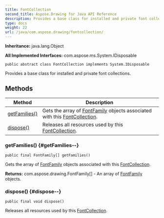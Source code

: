 ```yaml
---
title: FontCollection
second_title: Aspose.Drawing for Java API Reference
description: Provides a base class for installed and private font collections.
type: docs
weight: 22
url: /java/com.aspose.drawing/fontcollection/
---
```

**Inheritance:**
java.lang.Object

**All Implemented Interfaces:**
com.aspose.ms.System.IDisposable
```
public abstract class FontCollection implements System.IDisposable
```

Provides a base class for installed and private font collections.
## Methods

| Method | Description |
| --- | --- |
| [getFamilies()](#getFamilies--) | Gets the array of [FontFamily](../../com.aspose.drawing/fontfamily) objects associated with this [FontCollection](../../com.aspose.drawing/fontcollection). |
| [dispose()](#dispose--) | Releases all resources used by this [FontCollection](../../com.aspose.drawing/fontcollection). |
### getFamilies() {#getFamilies--}
```
public final FontFamily[] getFamilies()
```


Gets the array of [FontFamily](../../com.aspose.drawing/fontfamily) objects associated with this [FontCollection](../../com.aspose.drawing/fontcollection).

**Returns:**
com.aspose.drawing.FontFamily[] - An array of [FontFamily](../../com.aspose.drawing/fontfamily) objects.
### dispose() {#dispose--}
```
public final void dispose()
```


Releases all resources used by this [FontCollection](../../com.aspose.drawing/fontcollection).

